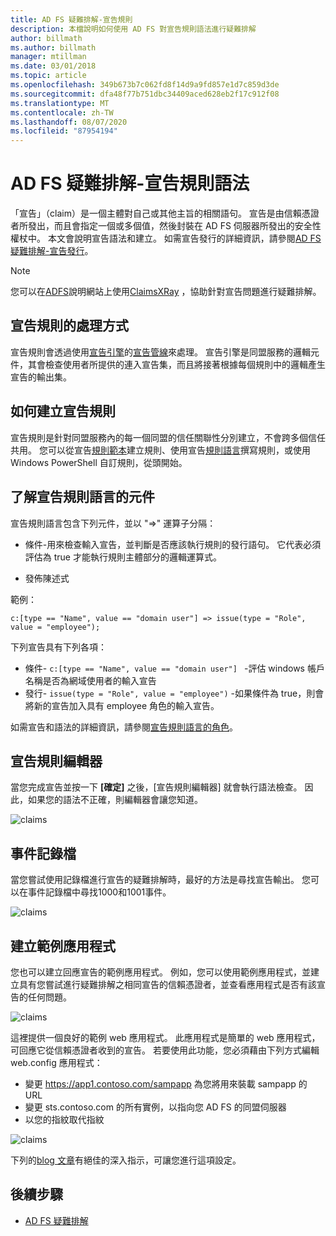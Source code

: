 ```yaml
---
title: AD FS 疑難排解-宣告規則
description: 本檔說明如何使用 AD FS 對宣告規則語法進行疑難排解
author: billmath
ms.author: billmath
manager: mtillman
ms.date: 03/01/2018
ms.topic: article
ms.openlocfilehash: 349b673b7c062fd8f14d9a9fd857e1d7c859d3de
ms.sourcegitcommit: dfa48f77b751dbc34409aced628eb2f17c912f08
ms.translationtype: MT
ms.contentlocale: zh-TW
ms.lasthandoff: 08/07/2020
ms.locfileid: "87954194"
---
```

# <a name="ad-fs-troubleshooting---claims-rules-syntax"></a>AD FS 疑難排解-宣告規則語法
「宣告」（claim）是一個主體對自己或其他主旨的相關語句。  宣告是由信賴憑證者所發出，而且會指定一個或多個值，然後封裝在 AD FS 伺服器所發出的安全性權杖中。  本文會說明宣告語法和建立。  如需宣告發行的詳細資訊，請參閱[AD FS 疑難排解-宣告發行](ad-fs-tshoot-claims-issuance.md)。

>[!NOTE]
>您可以在[ADFS](https://adfshelp.microsoft.com)說明網站上使用[ClaimsXRay](https://adfshelp.microsoft.com/ClaimsXray/TokenRequest) ，協助針對宣告問題進行疑難排解。

## <a name="how-claim-rules-are-processed"></a>宣告規則的處理方式
宣告規則會透過使用[宣告引擎](../../ad-fs/technical-reference/The-Role-of-the-Claims-Engine.md)的[宣告管線](../../ad-fs/technical-reference/The-Role-of-the-Claims-Pipeline.md)來處理。 宣告引擎是同盟服務的邏輯元件，其會檢查使用者所提供的連入宣告集，而且將接著根據每個規則中的邏輯產生宣告的輸出集。

## <a name="how-to-create-a-claim-rule"></a>如何建立宣告規則
宣告規則是針對同盟服務內的每一個同盟的信任關聯性分別建立，不會跨多個信任共用。 您可以從宣告[規則範本](../../ad-fs/technical-reference/determine-the-type-of-claim-rule-template-to-use.md)建立規則、使用宣告[規則語言](../../ad-fs/technical-reference/when-to-use-a-custom-claim-rule.md)撰寫規則，或使用 Windows PowerShell 自訂規則，從頭開始。

## <a name="understanding-the-components-of-the-claim-rule-language"></a>了解宣告規則語言的元件
宣告規則語言包含下列元件，並以 "=>" 運算子分隔：

- 條件-用來檢查輸入宣告，並判斷是否應該執行規則的發行語句。  它代表必須評估為 true 才能執行規則主體部分的邏輯運算式。

- 發佈陳述式

範例：

```c:[type == "Name", value == "domain user"] => issue(type = "Role", value = "employee");```

下列宣告具有下列各項：
- 條件- `c:[type == "Name", value == "domain user"] ` -評估 windows 帳戶名稱是否為網域使用者的輸入宣告
- 發行- `issue(type = "Role", value = "employee")` -如果條件為 true，則會將新的宣告加入具有 employee 角色的輸入宣告。

如需宣告和語法的詳細資訊，請參閱[宣告規則語言的角色](../../ad-fs/technical-reference/the-role-of-the-claim-rule-language.md)。

## <a name="claims-rule-editor"></a>宣告規則編輯器
當您完成宣告並按一下 **[確定]** 之後，[宣告規則編輯器] 就會執行語法檢查。  因此，如果您的語法不正確，則編輯器會讓您知道。

![claims](media/ad-fs-tshoot-claims/claims1.png)

## <a name="event-logs"></a>事件記錄檔
當您嘗試使用記錄檔進行宣告的疑難排解時，最好的方法是尋找宣告輸出。  您可以在事件記錄檔中尋找1000和1001事件。

![claims](media/ad-fs-tshoot-claims/claims2.png)

## <a name="creating-a-sample-application"></a>建立範例應用程式
您也可以建立回應宣告的範例應用程式。  例如，您可以使用範例應用程式，並建立具有您嘗試進行疑難排解之相同宣告的信賴憑證者，並查看應用程式是否有該宣告的任何問題。

![claims](media/ad-fs-tshoot-claims/claim4.png)

這裡提供一個良好的範例 web 應用程式。  此應用程式是簡單的 web 應用程式，可回應它從信賴憑證者收到的宣告。  若要使用此功能，您必須藉由下列方式編輯 web.config 應用程式：
- 變更 https://app1.contoso.com/sampapp 為您將用來裝載 sampapp 的 URL
- 變更 sts.contoso.com 的所有實例，以指向您 AD FS 的同盟伺服器
- 以您的指紋取代指紋

![claims](media/ad-fs-tshoot-claims/claims3.png)

下列的[blog 文章](/archive/blogs/tangent_thoughts/install-and-configure-a-simple-net-4-5-sample-federated-application-samapp)有絕佳的深入指示，可讓您進行這項設定。

## <a name="next-steps"></a>後續步驟

- [AD FS 疑難排解](ad-fs-tshoot-overview.md)
